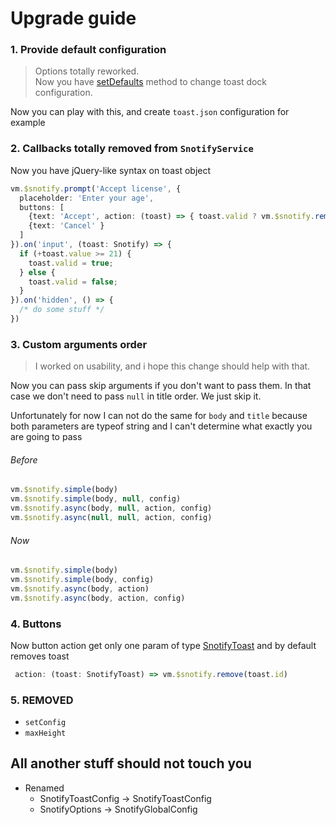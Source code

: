 # Upgrade guide

### 1. Provide default configuration

> Options totally reworked.  
  Now you have [setDefaults](../api/options.md#setting-default-configuration) method to change toast dock configuration.

Now you can play with this, and create `toast.json` configuration for example


### 2. Callbacks totally removed from `SnotifyService`

Now you have jQuery-like syntax on toast object

```typescript
vm.$snotify.prompt('Accept license', {
  placeholder: 'Enter your age',
  buttons: [
    {text: 'Accept', action: (toast) => { toast.valid ? vm.$snotify.remove(toast.id) : false }, bold: true},
    {text: 'Cancel' }
  ]
}).on('input', (toast: Snotify) => {
  if (+toast.value >= 21) {
    toast.valid = true;
  } else {
    toast.valid = false;
  }
}).on('hidden', () => {
  /* do some stuff */
})
```

### 3. Custom arguments order

> I worked on usability, and i hope this change should help with that.

Now you can pass skip arguments if you don't want to pass them.
In that case we don't need to pass `null` in title order. We just skip it.

Unfortunately for now I can not do the same for `body` and `title` because both parameters are typeof string and I can't determine what exactly you are going to pass

###### Before
```typescript
vm.$snotify.simple(body)
vm.$snotify.simple(body, null, config)
vm.$snotify.async(body, null, action, config)
vm.$snotify.async(null, null, action, config)
```

###### Now

```typescript
vm.$snotify.simple(body)
vm.$snotify.simple(body, config)
vm.$snotify.async(body, action)
vm.$snotify.async(body, action, config)
```

### 4. Buttons

Now button action get only one param of type [SnotifyToast](../api/model.md#snotifytoast) and by default removes toast

```typescript
 action: (toast: SnotifyToast) => vm.$snotify.remove(toast.id)
```


### 5. REMOVED
 - `setConfig`
 - `maxHeight`
 
 
## All another stuff should not touch you
- Renamed
  - SnotifyToastConfig -> SnotifyToastConfig
  - SnotifyOptions -> SnotifyGlobalConfig

